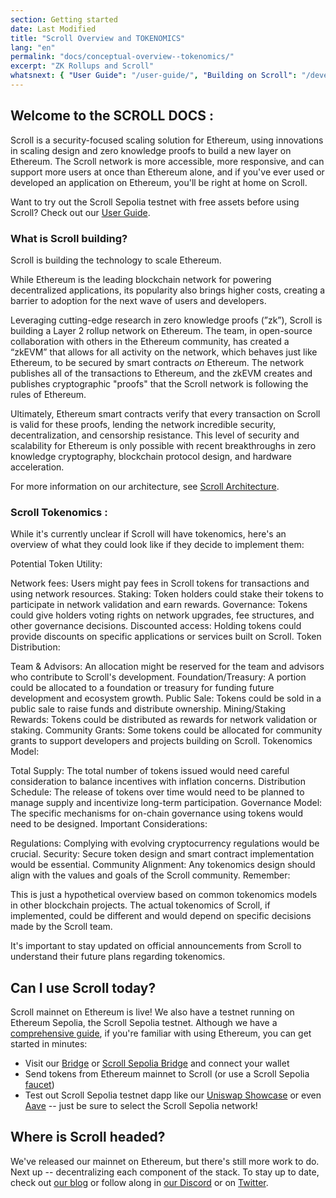 ```yaml
---
section: Getting started
date: Last Modified
title: "Scroll Overview and TOKENOMICS"
lang: "en"
permalink: "docs/conceptual-overview--tokenomics/"
excerpt: "ZK Rollups and Scroll"
whatsnext: { "User Guide": "/user-guide/", "Building on Scroll": "/developers/" }
---
```



## Welcome to the SCROLL DOCS :

Scroll is a security-focused scaling solution for Ethereum, using innovations in scaling design and zero knowledge proofs to build a new layer on Ethereum. The Scroll network is more accessible, more responsive, and can support more users at once than Ethereum alone, and if you've ever used or developed an application on Ethereum, you'll be right at home on Scroll.

Want to try out the Scroll Sepolia testnet with free assets before using Scroll? Check out our [User Guide](/user-guide/).

### What is Scroll building?

Scroll is building the technology to scale Ethereum.

While Ethereum is the leading blockchain network for powering decentralized applications, its popularity also brings higher costs, creating a barrier to adoption for the next wave of users and developers.

Leveraging cutting-edge research in zero knowledge proofs (”zk”), Scroll is building a Layer 2 rollup network on Ethereum. The team, in open-source collaboration with others in the Ethereum community, has created a “zkEVM” that allows for all activity on the network, which behaves just like Ethereum, to be secured by smart contracts _on_ Ethereum. The network publishes all of the transactions to Ethereum, and the zkEVM creates and publishes cryptographic "proofs" that the Scroll network is following the rules of Ethereum.

Ultimately, Ethereum smart contracts verify that every transaction on Scroll is valid for these proofs, lending the network incredible security, decentralization, and censorship resistance. This level of security and scalability for Ethereum is only possible with recent breakthroughs in zero knowledge cryptography, blockchain protocol design, and hardware acceleration.

<!-- TODO: Confirm Architecture page exists -->

For more information on our architecture, see [Scroll Architecture](/technology/).

### Scroll Tokenomics :

While it's currently unclear if Scroll will have tokenomics, here's an overview of what they could look like if they decide to implement them:

Potential Token Utility:

Network fees: Users might pay fees in Scroll tokens for transactions and using network resources.
Staking: Token holders could stake their tokens to participate in network validation and earn rewards.
Governance: Tokens could give holders voting rights on network upgrades, fee structures, and other governance decisions.
Discounted access: Holding tokens could provide discounts on specific applications or services built on Scroll.
Token Distribution:

Team & Advisors: An allocation might be reserved for the team and advisors who contribute to Scroll's development.
Foundation/Treasury: A portion could be allocated to a foundation or treasury for funding future development and ecosystem growth.
Public Sale: Tokens could be sold in a public sale to raise funds and distribute ownership.
Mining/Staking Rewards: Tokens could be distributed as rewards for network validation or staking.
Community Grants: Some tokens could be allocated for community grants to support developers and projects building on Scroll.
Tokenomics Model:

Total Supply: The total number of tokens issued would need careful consideration to balance incentives with inflation concerns.
Distribution Schedule: The release of tokens over time would need to be planned to manage supply and incentivize long-term participation.
Governance Model: The specific mechanisms for on-chain governance using tokens would need to be designed.
Important Considerations:

Regulations: Complying with evolving cryptocurrency regulations would be crucial.
Security: Secure token design and smart contract implementation would be essential.
Community Alignment: Any tokenomics design should align with the values and goals of the Scroll community.
Remember:

This is just a hypothetical overview based on common tokenomics models in other blockchain projects. The actual tokenomics of Scroll, if implemented, could be different and would depend on specific decisions made by the Scroll team.

It's important to stay updated on official announcements from Scroll to understand their future plans regarding tokenomics.


## Can I use Scroll today?

Scroll mainnet on Ethereum is live! We also have a testnet running on Ethereum Sepolia, the Scroll Sepolia testnet. Although we have a [comprehensive guide](/user-guide/), if you're familiar with using Ethereum, you can get started in minutes:

- Visit our [Bridge](https://scroll.io/bridge) or [Scroll Sepolia Bridge](https://sepolia.scroll.io/bridge) and connect your wallet
- Send tokens from Ethereum mainnet to Scroll (or use a Scroll Sepolia [faucet](/user-guide/faucet))
- Test out Scroll Sepolia testnet dapp like our [Uniswap Showcase](http://uniswap-showcase.sepolia.scroll.xyz/) or even [Aave](https://app.aave.com/) -- just be sure to select the Scroll Sepolia network!

## Where is Scroll headed?

We've released our mainnet on Ethereum, but there's still more work to do. Next up -- decentralizing each component of the stack. To stay up to date, check out [our blog](https://scroll.io/blog) or follow along in [our Discord](https://discord.gg/scroll) or on [Twitter](https://twitter.com/scroll_zkp).

